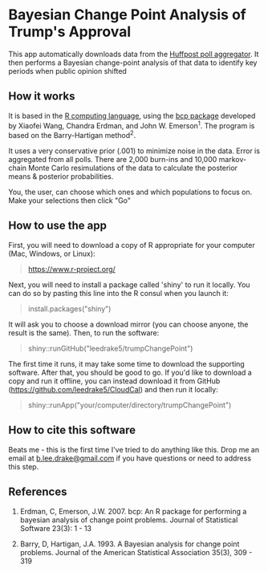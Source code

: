 # Bayesian Change Point Analysis of Trump's Approval

This app automatically downloads data from the [Huffpost poll aggregator](http://elections.huffingtonpost.com/pollster/trump-job-approval). It then performs a Bayesian change-point analysis of that data to identify key periods when public opinion shifted

## How it works
It is based in the [R computing language](https://www.r-project.org/), using the [bcp package](https://cran.r-project.org/web/packages/bcp/index.html) developed by Xiaofei Wang, Chandra Erdman, and John W. Emerson<sup>1</sup>. The program is based on the Barry-Hartigan method<sup>2</sup>.

It uses a very conservative prior (.001) to minimize noise in the data. Error is aggregated from all polls. There are 2,000 burn-ins and 10,000 markov-chain Monte Carlo resimulations of the data to calculate the posterior means & posterior probabilities.

You, the user, can choose which ones and which populations to focus on. Make your selections then click "Go"

## How to use the app

First, you will need to download a copy of R appropriate for your computer (Mac, Windows, or Linux): 

>https://www.r-project.org/

Next, you will need to install a package called 'shiny' to run it locally. You can do so by pasting this line into the R consul when you launch it:

>install.packages("shiny")


It will ask you to choose a download mirror (you can choose anyone, the result is the same). Then, to run the software:

>shiny::runGitHub("leedrake5/trumpChangePoint")

The first time it runs, it may take some time to download the supporting software. After that, you should be good to go. If you'd like to download a copy and run it offline, you can instead download it from GitHub (https://github.com/leedrake5/CloudCal) and then run it locally:

>shiny::runApp("your/computer/directory/trumpChangePoint")


## How to cite this software
Beats me - this is the first time I've tried to do anything like this. Drop me an email at b.lee.drake@gmail.com if you have questions or need to address this step. 


## References
1. Erdman, C, Emerson, J.W. 2007. bcp: An R package for performing a bayesian analysis of change point problems. Journal of Statistical Software 23(3): 1 - 13

2. Barry, D, Hartigan, J.A. 1993. A Bayesian analysis for change point problems. Journal of the American Statistical Association 35(3), 309 - 319



